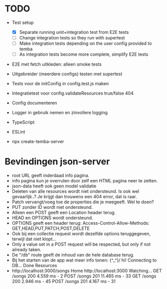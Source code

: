 # TODO

- Test setup

  - [x] Separate running unit+integration test from E2E tests
  - [ ] Change integration tests so they run with supertest
  - [ ] Make integration tests depending on the user config provided to temba
  - [ ] As integration tests become more complete, simplify E2E tests

- E2E met fetch uitkleden: alleen smoke tests
- Uitgebreider (meerdere configs) testen met supertest
- Tests voor de initConfig in config.test.js maken
- Integratietest voor config.validateResources true/false 404
- Config documenteren
- Logger in gebruik nemen en zinvollere logging
- TypeScript
- ESLint
- npx create-temba-server

# Bevindingen json-server

- root URL geeft inderdaad info pagina.
- info pagina kun je overrulen door zelf een HTML pagina neer te zetten.
- json-data heeft ook geen model validatie
- Deleten van alle resources wordt niet ondersteund. Is ook wel gevaarlijk..? Je krijgt dan trouwens een 404 error, dat is raar.
- Patch vervangt/voeg toe de properties die je meegeeft. Wel te doen?
- PUT zonder ID wordt niet ondersteund.
- Alleen een POST geeft een Location header terug.
- HEAD en OPTIONS wordt ondersteund.
- OPTIONS geeft een header terug: Access-Control-Allow-Methods: GET,HEAD,PUT,PATCH,POST,DELETE
- Ook bij een collectie request wordt dezelfde options teruggegeven, terwijl dat niet klopt...
- Only a value set in a POST request will be respected, but only if not already taken.
- De "/db" route geeft de inhoud van de hele database terug.
- Bij het starten van de app wat meer info tonen:
  \{^\_^}/ hi!
  Connecting to DB...
  Done
  Resources
- http://localhost:3000/songs
  Home
  http://localhost:3000
  Watching...
  GET /songs 200 4.559 ms - 2
  POST /songs 201 11.465 ms - 33
  GET /songs 200 2.946 ms - 45
  POST /songs 201 4.167 ms - 31

